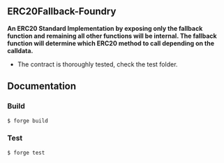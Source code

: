 ## ERC20Fallback-Foundry

**An ERC20 Standard Implementation by exposing only the fallback function and remaining all other functions will be internal. The fallback function will determine which ERC20 method to call depending on the calldata.**

- The contract is thoroughly tested, check the test folder.

## Documentation

### Build

```shell
$ forge build
```

### Test

```shell
$ forge test
```
